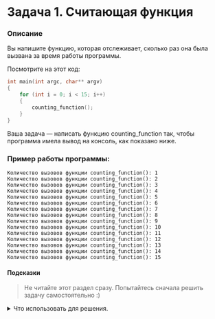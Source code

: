 # Задача 1. Считающая функция

### Описание
Вы напишите функцию, которая отслеживает, сколько раз она была вызвана за время работы программы.

Посмотрите на этот код:
```cpp
int main(int argc, char** argv)
{
    for (int i = 0; i < 15; i++)
    {
        counting_function();
    }
}
```
Ваша задача — написать функцию counting_function так, чтобы программа имела вывод на консоль, как показано ниже.

### Пример работы программы:
```
Количество вызовов функции counting_function(): 1
Количество вызовов функции counting_function(): 2
Количество вызовов функции counting_function(): 3
Количество вызовов функции counting_function(): 4
Количество вызовов функции counting_function(): 5
Количество вызовов функции counting_function(): 6
Количество вызовов функции counting_function(): 7
Количество вызовов функции counting_function(): 8
Количество вызовов функции counting_function(): 9
Количество вызовов функции counting_function(): 10
Количество вызовов функции counting_function(): 11
Количество вызовов функции counting_function(): 12
Количество вызовов функции counting_function(): 13
Количество вызовов функции counting_function(): 14
Количество вызовов функции counting_function(): 15
```
#### Подсказки

> Не читайте этот раздел сразу. Попытайтесь сначала решить задачу самостоятельно :)

<details>

<summary>Что использовать для решения.</summary>

Механизм, позволяющий функции запоминать значение своей переменной, заключается в использовании ключевого слова `static` — размещение переменной в статической памяти.

Для вывода на консоль использовать `std::cout`.

</details>
